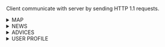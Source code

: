 Client communicate with server by sending HTTP 1.1 requests.


<details><summary>MAP</summary>
<p>


## Collection points near

Request example:

```
GET /near_me?page=1&size=10&latitude=38.8951&longitude=-77.0364

USER_ID: 2123
```

Response example:

```
HTTP/1.1 200 OK

{
  "collection_points": 
     [
      {
        "name": "Pokrovsky bulvar 2",
        "phone_number": "+74994001041",
        "web_site": "https://www.hse.ru/"
        "recycle": ["metal", "glass", "plastic", "paper"],
        "latitude": 38.8951,
        "longitude": -77.0364,
        "works":  true
      }
     ]
}
```

## Suggest correction

Request example:

```
POST /correction/suggest

USER_ID: 2123

{
  "from": {
      "name": "Pokrovsky bulvar 2",
      "phone_number": "+74994001041",
      "web_site": "https://www.hse.ru/"
      "recycle": ["metal", "glass", "plastic", "paper"],
      "latitude": 38.8951,
      "longitude": -77.0364,
      "works":  true
  },
  "to": {
      "name": "Pokrovsky bulvar 2",
      "phone_number": "+74994001041",
      "web_site": "https://www.hse.ru/"
      "recycle": ["metal", "glass", "plastic", "paper"],
      "latitude": 38.8951,
      "longitude": -77.0364,
      "works":  false
  }
}
```

Response example:

```
HTTP/1.1 200 OK

{
  "correction_id": 5
}
```

## Get correction by id

Request example:

```
GET /correction/5

USER_ID: 2123
```

Response example:

```
HTTP/1.1 200 OK

{
  "from": {
      "name": "Pokrovsky bulvar 2",
      "phone_number": "+74994001041",
      "web_site": "https://www.hse.ru/"
      "recycle": ["metal", "glass", "plastic", "paper"],
      "latitude": 38.8951,
      "longitude": -77.0364,
      "works":  true
  },
  "to": {
      "name": "Pokrovsky bulvar 2",
      "phone_number": "+74994001041",
      "web_site": "https://www.hse.ru/"
      "recycle": ["metal", "glass", "plastic", "paper"],
      "latitude": 38.8951,
      "longitude": -77.0364,
      "works":  false
  }
}
```

</p>
</details>

<details><summary>NEWS</summary>
<p>


## Get news

Request example:

```
GET /news?page=1&size=10

USER_ID: 2123
```

Response example:

```
HTTP/1.1 200 OK

{
  "news": [
    {
      "id": 12,
      "title": "City pollution ranking",
      "conent": "The polluted city is ..."
    }
  ]
}
```

## Add news to favourite

Request example:

```
POST /news/12/add_to_favourites

USER_ID: 2123

{
  "news_id" : 56
}
```

Response example:

```
HTTP/1.1 200 OK
```

</p>
</details>

<details><summary>ADVICES</summary>
<p>
  
## Get advices

Request example:

```
GET /news?page=1&size=10

USER_ID: 2123
```

Response example:

```
HTTP/1.1 200 OK

{
  "news": [
    {
      "id": 12,
      "title": "City pollution ranking",
      "conent": "The polluted city is ..."
      "source": "https://www.forbes.ru/newsroom/obshchestvo/393811-eksperty-nazvali-samye-zagryaznennye-goroda-rossii"
    }
  ]
}
```


</p>
</details>

<details><summary>USER PROFILE</summary>
<p>

## New user creation endpoint

Request example:

```
GET /new_user
```

Response example:

```
HTTP/1.1 200 OK

{
  "user_id": 2123
}
```

The received `user_id` is expected to be used for subsequent requests as a value of "USER_ID" header.

## Change name

Request example:

```
POST /change_name

USER_ID: 2123

{
  "change_to" : "John Smith"
}
```

Response example:

```
HTTP/1.1 200 OK
```

## Get me

Request example:

```
GET /me

USER_ID: 2123
```

Response example:

```
HTTP/1.1 200 OK

{
  "name" : "John Smith",
  "favourite_news_ids" : [1, 56, 5544]
  "collection_points_corrections_ids": 
    {
      "approved": [5,6,122],
      "not-approved": [1,7,12]
    }
}
```



</p>
</details>
